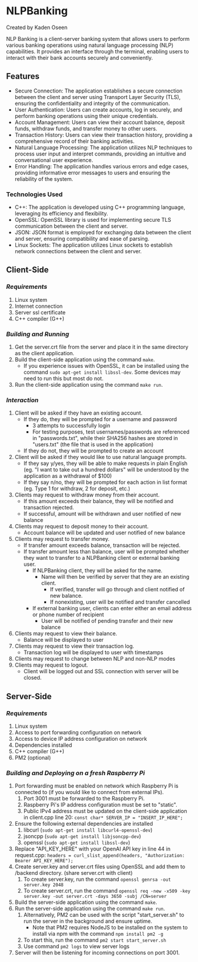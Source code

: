 # **NLPBanking**
Created by Kaden Oseen

NLP Banking is a client-server banking system that allows users to perform various banking operations using natural language processing (NLP) capabilities. It provides an interface through the terminal, enabling users to interact with their bank accounts securely and conveniently.

## **Features**
- Secure Connection: The application establishes a secure connection between the client and server using Transport Layer Security (TLS), ensuring the confidentiality and integrity of the communication.
- User Authentication: Users can create accounts, log in securely, and perform banking operations using their unique credentials.
- Account Management: Users can view their account balance, deposit funds, withdraw funds, and transfer money to other users.
- Transaction History: Users can view their transaction history, providing a comprehensive record of their banking activities.
- Natural Language Processing: The application utilizes NLP techniques to process user input and interpret commands, providing an intuitive and conversational user experience.
- Error Handling: The application handles various errors and edge cases, providing informative error messages to users and ensuring the reliability of the system.

### Technologies Used
- C++: The application is developed using C++ programming language, leveraging its efficiency and flexibility.
- OpenSSL: OpenSSL library is used for implementing secure TLS communication between the client and server.
- JSON: JSON format is employed for exchanging data between the client and server, ensuring compatibility and ease of parsing.
- Linux Sockets: The application utilizes Linux sockets to establish network connections between the client and server.

## **Client-Side**
### *Requirements*
1. Linux system
2. Internet connection
3. Server ssl certificate
4. C++ compiler (G++)

### *Building and Running*
1. Get the server.crt file from the server and place it in the same directory as the client application.
2. Build the client-side application using the command `make`.
    - If you experience issues with OpenSSL, it can be installed using the command `sudo apt-get install libssl-dev`. Some devices may need to run this but most do not.
3. Run the client-side application using the command `make run`.

### *Interaction*
1. Client will be asked if they have an existing account.
    - If they do, they will be prompted for a username and password
        - 3 attempts to successfully login
        - For testing purposes, test usernames/passwords are referenced in "passwords.txt", while their SHA256 hashes are stored in "users.txt" (the file that is used in the application)
    - If they do not, they will be prompted to create an account
2. Client will be asked if they would like to use natural language prompts.
    - If they say y/yes, they will be able to make requests in plain English (eg. "I want to take out a hundred dollars" will be understood by the application as a withdrawal of $100)
    - If they say n/no, they will be prompted for each action in list format (eg. Type 1 for withdraw, 2 for deposit, etc.)
3. Clients may request to withdraw money from their account.
    - If this amount exceeds their balance, they will be notified and transaction rejected.
    - If successful, amount will be withdrawn and user notified of new balance
4. Clients may request to deposit money to their account.
    - Account balance will be updated and user notified of new balance
5. Clients may request to transfer money.
    - If transfer amount exceeds balance, transaction will be rejected.
    - If transfer amount less than balance, user will be prompted whether they want to transfer to a NLPBanking client or external banking user.
        - If NLPBanking client, they will be asked for the name.
            - Name will then be verified by server that they are an existing client.
                - If verified, transfer will go through and client notified of new balance.
                - If nonexisting, user will be notified and transfer cancelled
        - If external banking user, clients can enter either an email address or phone number of recipient
            - User will be notified of pending transfer and their new balance
6. Clients may request to view their balance.
    - Balance will be displayed to user
7. Clients may request to view their transaction log.
    - Transaction log will be displayed to user with timestamps
8. Clients may request to change between NLP and non-NLP modes
9. Clients may request to logout.
    - Client will be logged out and SSL connection with server will be closed.


## **Server-Side**
### *Requirements*
1. Linux system
2. Access to port forwarding configuration on network
3. Access to device IP address configuration on network
4. Dependencies installed
5. C++ compiler (G++)
6. PM2 (optional)

### *Building and Deploying on a fresh Raspberry Pi*
1. Port forwarding must be enabled on network which Raspberry Pi is connected to (if you would like to connect from external IPs).
   1. Port 3001 must be forwarded to the Raspberry Pi.
   2. Raspberry Pi's IP address configuration must be set to "static".
   3. Public IPv4 address must be updated on the client-side application in client.cpp line 20: `const char* SERVER_IP = "INSERT_IP_HERE";`
2. Ensure the following external dependencies are installed
   1. libcurl (`sudo apt-get install libcurl4-openssl-dev`)
   2. jsoncpp (`sudo apt-get install libjsoncpp-dev`)
   3. openssl (`sudo apt-get install libssl-dev`)
3. Replace "API_KEY_HERE" with your OpenAI API key in line 44 in request.cpp: ```headers = curl_slist_append(headers, "Authorization: Bearer API_KEY_HERE");```
4. Create server.key and server.crt files using OpenSSL and add them to /backend directory. (share server.crt with client)
    1. To create server.key, run the command `openssl genrsa -out server.key 2048`
    2. To create server.crt, run the command `openssl req -new -x509 -key server.key -out server.crt -days 3650 -subj /CN=server`
5. Build the server-side application using the command `make`.
6. Run the server-side application using the command `make run`.
   1. Alternatively, PM2 can be used with the script "start_server.sh" to run the server in the background and ensure uptime.
      - Note that PM2 requires NodeJS to be installed on the system to install via npm with the command `npm install pm2 -g`
   2. To start this, run the command `pm2 start start_server.sh`
   3. Use command `pm2 logs` to view server logs
7. Server will then be listening for incoming connections on port 3001.
